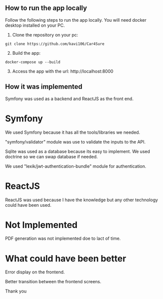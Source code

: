 ## How to run the app locally
Follow the following steps to run the app locally. You will need docker desktop installed on your PC.
1. Clone the repository on your pc:
```
git clone https://github.com/kavi106/Car4Sure
```

2. Build the app:
```
docker-compose up --build
```

3. Access the app with the url: http://localhost:8000

## How it was implemented

Symfony was used as a backend and ReactJS as the front end.

# Symfony
We used Symfony because it has all the tools/libraries we needed.

"symfony/validator" module was use to validate the inputs to the API.

Sqlite was used as a database because its easy to implement. We used doctrine so we can swap database if needed.

We used "lexik/jwt-authentication-bundle" module for authentication.

# ReactJS
ReactJS was used because I have the knowledge but any other technology could have been used.

# Not Implemented
PDF generation was not implemented doe to lact of time.

# What could have been better
Error display on the frontend.

Better transition between the frontend screens.

Thank you



